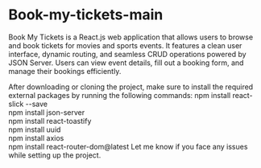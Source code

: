 # Book-my-tickets-main
Book My Tickets is a React.js web application that allows users to browse and book tickets for movies and sports events. It features a clean user interface, dynamic routing, and seamless CRUD operations powered by JSON Server. Users can view event details, fill out a booking form, and manage their bookings efficiently.

After downloading or cloning the project, make sure to install the required external packages by running the following commands:
npm install react-slick --save  
npm install json-server  
npm install react-toastify  
npm install uuid  
npm install axios  
npm install react-router-dom@latest
Let me know if you face any issues while setting up the project.
